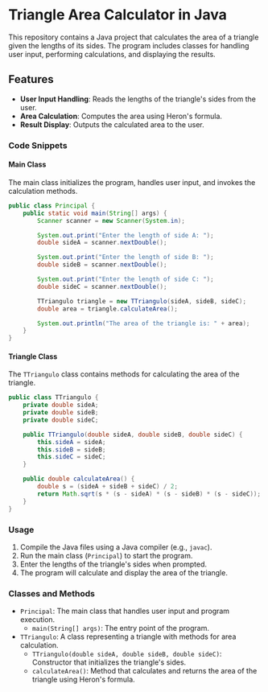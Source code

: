 # Triangle Area Calculator in Java

This repository contains a Java project that calculates the area of a triangle given the lengths of its sides. The program includes classes for handling user input, performing calculations, and displaying the results.

## Features

- **User Input Handling**: Reads the lengths of the triangle's sides from the user.
- **Area Calculation**: Computes the area using Heron's formula.
- **Result Display**: Outputs the calculated area to the user.

### Code Snippets

#### Main Class
The main class initializes the program, handles user input, and invokes the calculation methods.

```java
public class Principal {
    public static void main(String[] args) {
        Scanner scanner = new Scanner(System.in);

        System.out.print("Enter the length of side A: ");
        double sideA = scanner.nextDouble();

        System.out.print("Enter the length of side B: ");
        double sideB = scanner.nextDouble();

        System.out.print("Enter the length of side C: ");
        double sideC = scanner.nextDouble();

        TTriangulo triangle = new TTriangulo(sideA, sideB, sideC);
        double area = triangle.calculateArea();

        System.out.println("The area of the triangle is: " + area);
    }
}
```

#### Triangle Class

The `TTriangulo` class contains methods for calculating the area of the triangle.

```java
public class TTriangulo {
    private double sideA;
    private double sideB;
    private double sideC;

    public TTriangulo(double sideA, double sideB, double sideC) {
        this.sideA = sideA;
        this.sideB = sideB;
        this.sideC = sideC;
    }

    public double calculateArea() {
        double s = (sideA + sideB + sideC) / 2;
        return Math.sqrt(s * (s - sideA) * (s - sideB) * (s - sideC));
    }
}
```

### Usage

1.  Compile the Java files using a Java compiler (e.g., `javac`).
2.  Run the main class (`Principal`) to start the program.
3.  Enter the lengths of the triangle's sides when prompted.
4.  The program will calculate and display the area of the triangle.

### Classes and Methods

-   `Principal`: The main class that handles user input and program execution.
    -   `main(String[] args)`: The entry point of the program.
-   `TTriangulo`: A class representing a triangle with methods for area calculation.
    -   `TTriangulo(double sideA, double sideB, double sideC)`: Constructor that initializes the triangle's sides.
    -   `calculateArea()`: Method that calculates and returns the area of the triangle using Heron's formula.